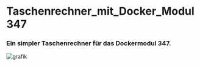 # Taschenrechner_mit_Docker_Modul347

### Ein simpler Taschenrechner für das Dockermodul 347.

![grafik](https://user-images.githubusercontent.com/96045942/206849988-99210c0d-297b-471f-9cf9-3c276aa5921b.png)
